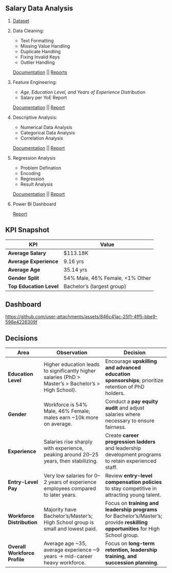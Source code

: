 ## Salary Data Analysis

1. [Dataset](https://github.com/n1sarga/Salary_Data_Analysis/blob/main/Dataset/Salary_Data.xlsx)
2. Data Cleaning:
   <ul>
     <li>Text Formatting</li>
     <li>Missing Value Handling</li>
     <li>Duplicate Handling</li>
     <li>Fixing Invalid Keys</li>
     <li>Outlier Handling</li>
   </ul>
   
   [Documentation](https://github.com/n1sarga/Salary_Data_Analysis/blob/main/Documentation/1.%20Data_Cleaning.md) || [Reports](https://github.com/n1sarga/Salary_Data_Analysis/tree/main/Reports/1.%20Data_Cleaning)
3. Feature Engineering:
   <ul>
     <li><i>Age, Education Level, and Years of Experience</i> Distribution</li>
     <li>Salary per YoE Report</li>
   </ul>
   
   [Documentation](https://github.com/n1sarga/Salary_Data_Analysis/blob/main/Documentation/2.%20Feature_Engineering.md) || [Report](https://github.com/n1sarga/Salary_Data_Analysis/tree/main/Reports/2.%20Feature_Engineering)
4. Descriptive Analysis:
   <ul>
     <li>Numerical Data Analysis</li>
     <li>Categorical Data Analysis</li>
     <li>Correlation Analysis</li>
   </ul>
   
   [Documentation](https://github.com/n1sarga/Salary_Data_Analysis/blob/main/Documentation/3.%20Descriptive_Analysis.md) || [Report](https://github.com/n1sarga/Salary_Data_Analysis/tree/main/Reports/3.%20Descriptive_Analysis)
5. Regression Analysis
   <ul>
     <li>Problem Defination</li>
     <li>Encoding</li>
     <li>Regression</li>
     <li>Result Analysis</li>
   </ul>

   [Documentation](https://github.com/n1sarga/Salary_Data_Analysis/blob/main/Documentation/4.%20Regression_Analysis.md) || [Report](https://github.com/n1sarga/Salary_Data_Analysis/tree/main/Reports/4.%20Regression_Analysis)
6. Power BI Dashboard
   
   [Report](https://github.com/n1sarga/Salary_Data_Analysis/tree/main/Reports/5.%20Power%20BI)

## KPI Snapshot
| KPI                  | Value    |
|-----------------------|----------|
| **Average Salary**    | $113.18K |
| **Average Experience**| 9.16 yrs |
| **Average Age**       | 35.14 yrs|
| **Gender Split**      | 54% Male, 46% Female, <1% Other |
| **Top Education Level** | Bachelor’s (largest group) |
   
## Dashboard
https://github.com/user-attachments/assets/846c41ac-25f1-4ff5-bbe9-598e4226309f

## Decisions

| Area               | Observation | Decision |
|--------------------|-------------|----------|
| **Education Level** | Higher education leads to significantly higher salaries (PhD > Master’s > Bachelor’s > High School). | Encourage **upskilling and advanced education sponsorships**; prioritize retention of PhD holders. |
| **Gender**         | Workforce is 54% Male, 46% Female; males earn ~10k more on average. | Conduct a **pay equity audit** and adjust salaries where necessary to ensure fairness. |
| **Experience**     | Salaries rise sharply with experience, peaking around 20–25 years, then stabilizing. | Create **career progression ladders** and leadership development programs to retain experienced staff. |
| **Entry-Level Pay** | Very low salaries for 0–2 years of experience employees compared to later years. | Review **entry-level compensation policies** to stay competitive in attracting young talent. |
| **Workforce Distribution** | Majority have Bachelor’s/Master’s; High School group is small and lowest paid. | Focus on **training and leadership programs** for Bachelor’s/Master’s; provide **reskilling opportunities** for High School group. |
| **Overall Workforce Profile** | Average age ~35, average experience ~9 years → mid-career heavy workforce. | Focus on **long-term retention, leadership training, and succession planning**. |




